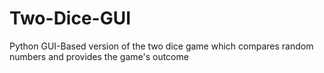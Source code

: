# Two-Dice-GUI
Python GUI-Based version of the two dice game which compares random numbers and provides the game's outcome
